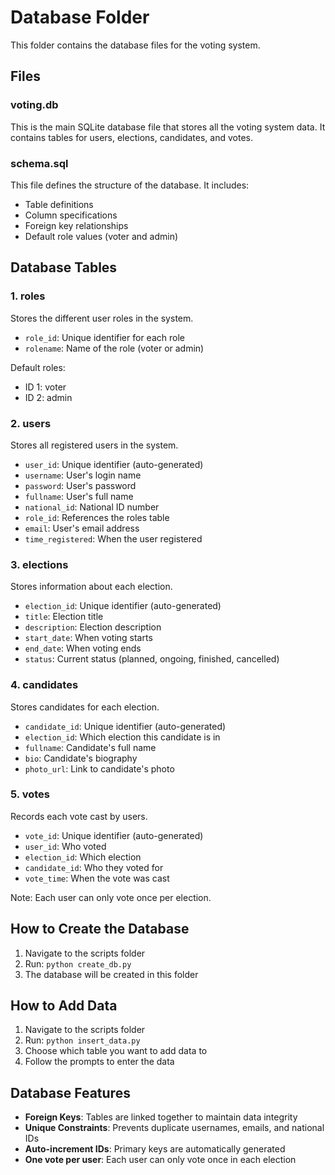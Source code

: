 # Database Folder

This folder contains the database files for the voting system.

## Files

### voting.db
This is the main SQLite database file that stores all the voting system data. It contains tables for users, elections, candidates, and votes.

### schema.sql
This file defines the structure of the database. It includes:
- Table definitions
- Column specifications
- Foreign key relationships
- Default role values (voter and admin)

## Database Tables

### 1. roles
Stores the different user roles in the system.
- `role_id`: Unique identifier for each role
- `rolename`: Name of the role (voter or admin)

Default roles:
- ID 1: voter
- ID 2: admin

### 2. users
Stores all registered users in the system.
- `user_id`: Unique identifier (auto-generated)
- `username`: User's login name
- `password`: User's password
- `fullname`: User's full name
- `national_id`: National ID number
- `role_id`: References the roles table
- `email`: User's email address
- `time_registered`: When the user registered

### 3. elections
Stores information about each election.
- `election_id`: Unique identifier (auto-generated)
- `title`: Election title
- `description`: Election description
- `start_date`: When voting starts
- `end_date`: When voting ends
- `status`: Current status (planned, ongoing, finished, cancelled)

### 4. candidates
Stores candidates for each election.
- `candidate_id`: Unique identifier (auto-generated)
- `election_id`: Which election this candidate is in
- `fullname`: Candidate's full name
- `bio`: Candidate's biography
- `photo_url`: Link to candidate's photo

### 5. votes
Records each vote cast by users.
- `vote_id`: Unique identifier (auto-generated)
- `user_id`: Who voted
- `election_id`: Which election
- `candidate_id`: Who they voted for
- `vote_time`: When the vote was cast

Note: Each user can only vote once per election.

## How to Create the Database

1. Navigate to the scripts folder
2. Run: `python create_db.py`
3. The database will be created in this folder

## How to Add Data

1. Navigate to the scripts folder
2. Run: `python insert_data.py`
3. Choose which table you want to add data to
4. Follow the prompts to enter the data

## Database Features

- **Foreign Keys**: Tables are linked together to maintain data integrity
- **Unique Constraints**: Prevents duplicate usernames, emails, and national IDs
- **Auto-increment IDs**: Primary keys are automatically generated
- **One vote per user**: Each user can only vote once in each election
